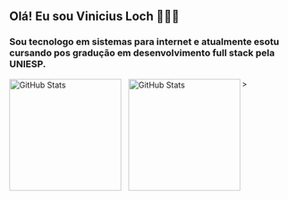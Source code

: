 ## Olá! Eu sou Vinicius Loch  👩🏻‍💻 

### Sou tecnologo em sistemas para internet e atualmente esotu cursando pos gradução em desenvolvimento full stack pela UNIESP.

<p>
  <img 
    align="left" 
    alt="GitHub Stats" 
    height="200" 
    style="padding-right: 10px;" 
    src="https://github-readme-stats.vercel.app/api?username=ViniciusLoch&show_icons=true&theme=tokyonight&include_all_commits=true&locale=pt-br" 
  />

<img 
      align="left" 
      alt="GitHub Stats" 
      height="200" 
      src="https://github-readme-stats.vercel.app/api/top-langs/?username=ViniciusLoch&theme=tokyonight&layout=compact&custom_title=Tecnologias&langs_count=9" 
  />
</p>>

